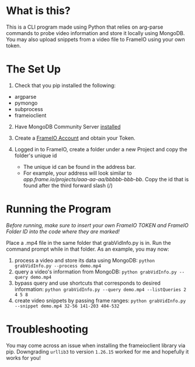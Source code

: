 # What is this?
This is a CLI program made using Python that relies on arg-parse commands to probe video information and store it locally using MongoDB.
You may also upload snippets from a video file to FrameIO using your own token. 

# The Set Up
1) Check that you pip installed the following:
 * argparse
 * pymongo
 * subprocess
 * frameioclient

2) Have MongoDB Community Server [installed](https://www.youtube.com/watch?v=gB6WLkSrtJk)

3) Create a [FrameIO Account](https://developer.frame.io/docs/getting-started/authentication) and obtain your Token.

4) Logged in to FrameIO, create a folder under a new Project and copy the folder's unique id
	* The unique id can be found in the address bar.
   * For example, your address will look similar to _app.frame.io/projects/aaa-aa-aa/bbbbb-bbb-bb_. Copy the id that is found after the third forward slash (/)

# Running the Program
_Before running, make sure to insert your own FrameIO TOKEN and FrameIO Folder ID into the code where they are marked!_

Place a .mp4 file in the same folder that grabVidInfo.py is in.
Run the command prompt while in that folder. As an example, you may now:
1) process a video and store its data using MongoDB: `python grabVidInfo.py --process demo.mp4`
3) query a video's information from MongoDB: `python grabVidInfo.py --query demo.mp4`
4) bypass query and use shortcuts that corresponds to desired information: `python grabVidInfo.py --query demo.mp4 --listQueries 2 4 5 8`
5) create video snippets by passing frame ranges: `python grabVidInfo.py --snippet demo.mp4 32-56 141-203 404-532`

# Troubleshooting
You may come across an issue when installing the frameioclient library via pip.
Downgrading `urllib3` to version `1.26.15` worked for me and hopefully it works for you! 

  

